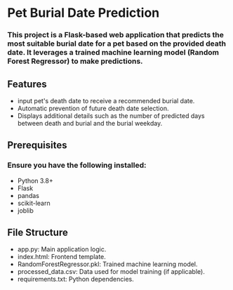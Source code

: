 # Pet Burial Date Prediction
### This project is a Flask-based web application that predicts the most suitable burial date for a pet based on the provided death date. It leverages a trained machine learning model (Random Forest Regressor) to make predictions.

## Features
  - input pet's death date to receive a recommended burial date.
  - Automatic prevention of future death date selection.
  - Displays additional details such as the number of predicted days between death and burial and the burial weekday.

## Prerequisites
### Ensure you have the following installed:
  - Python 3.8+
  - Flask
  - pandas
  - scikit-learn
  - joblib

## File Structure
  - app.py: Main application logic.
  - index.html: Frontend template.
  - RandomForestRegressor.pkl: Trained machine learning model.
  - processed_data.csv: Data used for model training (if applicable).
  - requirements.txt: Python dependencies.
